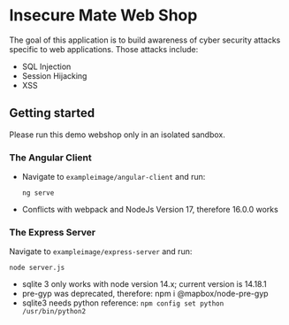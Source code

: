 # Insecure Mate Web Shop

The goal of this application is to build awareness of cyber security attacks specific to web applications.
Those attacks include:
* SQL Injection
* Session Hijacking
* XSS

## Getting started

Please run this demo webshop only in an isolated sandbox.

### The Angular Client

* Navigate to `exampleimage/angular-client` and run: 

  `ng serve`

* Conflicts with webpack and NodeJs Version 17, therefore 16.0.0 works

### The Express Server

Navigate to `exampleimage/express-server` and run: 

`node server.js`

* sqlite 3 only works with node version 14.x; current version is 14.18.1
* pre-gyp was deprecated, therefore: npm i @mapbox/node-pre-gyp
* sqlite3 needs python reference:  `npm config set python /usr/bin/python2`
